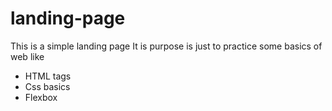 # landing-page

This is a simple landing page 
It is purpose is just to practice some basics of web like 
- HTML tags
- Css basics
- Flexbox